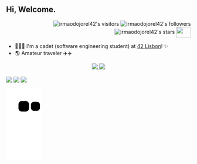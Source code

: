 
## Hi, Welcome.

<p align="right">
  <img alt="irmaodojorel42's visitors" src="https://komarev.com/ghpvc/?username=irmaodojorel42&color=8c36db&style=flat&label=visitors" />
  <img alt="irmaodojorel42's followers" src="https://img.shields.io/github/followers/irmaodojorel42?color=blueviolet" />
  <img alt="irmaodojorel42's stars" src="https://img.shields.io/github/stars/irmaodojorel42?color=blueviolet" />
 <img align="center" height="30" width="40" src="https://cdn.jsdelivr.net/gh/devicons/devicon/icons/c/c-original.svg" />
  
- 👨🏽‍🎓 I'm a cadet (software engineering student) at [42 Lisbon](https://www.42lisboa.com/)! ✨
- 🌎 Amateur traveler ✈️✈️
  
<div align="center">
  <a href="https://github.com/thallyshl">
  <img height="180em" src="https://github-readme-stats.vercel.app/api?username=irmaodojorel42&show_icons=true&theme=vision-friendly-dark&include_all_commits=true&count_private=true"/>
  <img height="180em" src="https://github-readme-stats.vercel.app/api/top-langs/?username=irmaodojorel42&layout=compact&langs_count=7&theme=vision-friendly-dark"/>
</div>
<div style="display: inline_block"><br>
</div>
  
<div> 
  <a href="https://instagram.com/celso_m" target="_blank"><img src="https://img.shields.io/badge/-Instagram-%23E4405F?style=for-the-badge&logo=instagram&logoColor=black" target="_blank"></a>
  <a href="https://www.linkedin.com/in/celso-de-moraes-246456206/" target="_blank"><img src="https://img.shields.io/badge/-LinkedIn-%230077B5?style=for-the-badge&logo=linkedin&logoColor=black" target="_blank"></a> 
   <a href = "mailto:celsormneto@gmail.com"><img src="https://img.shields.io/badge/-Gmail-%23333?style=for-the-badge&logo=gmail&logoColor=white" target="_blank"></a>
  
  ![Snake animation](https://github.com/rafaballerini/rafaballerini/blob/output/github-contribution-grid-snake.svg)
 
</div>
